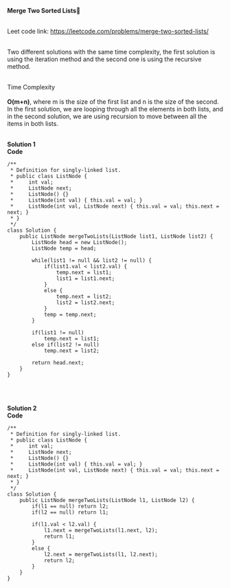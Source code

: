 **Merge Two Sorted Lists🚚**<br><br>

Leet code link: https://leetcode.com/problems/merge-two-sorted-lists/ <br><br>

Two different solutions with the same time complexity, the first solution is using the iteration method and the second one is using the recursive method. <br><br>

Time Complexity<br><br>
**O(m+n)**, where m is the size of the first list and n is the size of the second. In the first solution, we are looping through all the elements in both lists, and in the 
second solution, we are using recursion to move between all the items in both lists.<br><br>


**Solution 1**<br>
**Code**<br>
```
/**
 * Definition for singly-linked list.
 * public class ListNode {
 *     int val;
 *     ListNode next;
 *     ListNode() {}
 *     ListNode(int val) { this.val = val; }
 *     ListNode(int val, ListNode next) { this.val = val; this.next = next; }
 * }
 */
class Solution {
    public ListNode mergeTwoLists(ListNode list1, ListNode list2) {
        ListNode head = new ListNode();
        ListNode temp = head;
        
        while(list1 != null && list2 != null) {
            if(list1.val < list2.val) {
                temp.next = list1;
                list1 = list1.next;
            }
            else {
                temp.next = list2;
                list2 = list2.next;
            }
            temp = temp.next;
        }
       
        if(list1 != null)
            temp.next = list1;
        else if(list2 != null)
            temp.next = list2;
        
        return head.next;
    }
}
```
<br><br>

**Solution 2**<br>
**Code**<br>
```
/**
 * Definition for singly-linked list.
 * public class ListNode {
 *     int val;
 *     ListNode next;
 *     ListNode() {}
 *     ListNode(int val) { this.val = val; }
 *     ListNode(int val, ListNode next) { this.val = val; this.next = next; }
 * }
 */
class Solution {
    public ListNode mergeTwoLists(ListNode l1, ListNode l2) {
        if(l1 == null) return l2;
        if(l2 == null) return l1;
        
        if(l1.val < l2.val) {
            l1.next = mergeTwoLists(l1.next, l2);
            return l1;
        }
        else {
            l2.next = mergeTwoLists(l1, l2.next);
            return l2;
        }
    }
}
```

